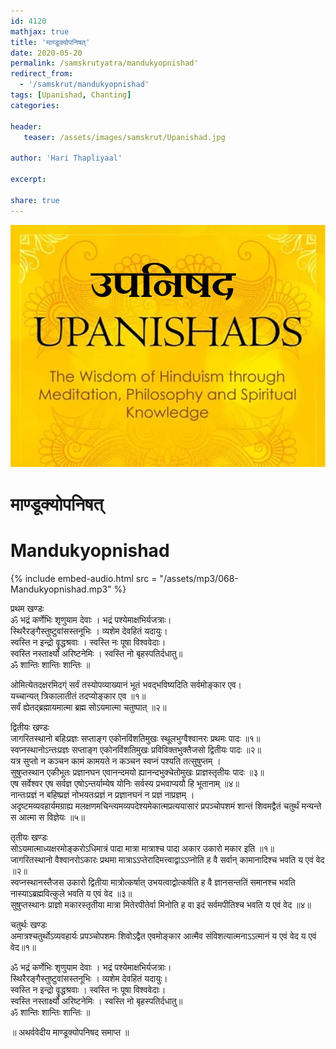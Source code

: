 ```yaml
---    
id: 4120    
mathjax: true    
title: 'माण्डूक्योपनिषत्'    
date: 2020-05-20    
permalink: /samskrutyatra/mandukyopnishad'
redirect_from: 
  - '/samskrut/mandukyopnishad'
tags: [Upanishad, Chanting]    
categories:    
    
header:    
   teaser: /assets/images/samskrut/Upanishad.jpg    
    
author: 'Hari Thapliyaal'    
    
excerpt:    
    
share: true    
---    
```

    
![](/assets/images/samskrut/Upanishad.jpg)    
    
# माण्डूक्योपनिषत्    
# Mandukyopnishad    
    
{% include embed-audio.html src = "/assets/mp3/068-Mandukyopnishad.mp3" %}     
    
    
    
प्रथम खण्डः    
ॐ भद्रं कर्णेभिः शृणुयाम देवाः । भद्रं पश्येमाक्षभिर्यजत्राः।    
स्थिरैरङ्गैस्तुष्टुवांसस्तनूभिः । व्यशेम देवहितं यदायुः।    
स्वस्ति न इन्द्रो वॄद्धश्रवाः । स्वस्ति नः पूषा विश्ववेदाः।    
स्वस्ति नस्तार्क्ष्यो अरिष्टनेमिः । स्वस्ति नो बृहस्पतिर्दधातु॥    
ॐ  शान्तिः शान्तिः शान्तिः ॥    
    
ओमित्येतदक्षरमिदग्ं सर्वं तस्योपव्याख्यानं भूतं भवद्भविष्यदिति सर्वमोङ्कार एव।    
यच्चान्यत् त्रिकालातीतं तदप्योङ्कार एव ॥१॥    
सर्वं ह्येतद्ब्रह्मायमात्मा ब्रह्म सोऽयमात्मा चतुष्पात् ॥२॥    
    
द्वितीयः खण्डः    
जागरितस्थानो बहिःप्रज्ञः सप्ताङ्ग एकोनविंशतिमुखः स्थूलभुग्वैश्वानरः प्रथमः पादः ॥१॥    
स्वप्नस्थानोऽन्तःप्रज्ञः सप्ताङ्ग एकोनविंशतिमुखः प्रविविक्तभुक्तैजसो द्वितीयः पादः ॥२॥    
यत्र सुप्तो न कञ्चन कामं कामयते न कञ्चन स्वप्नं पश्यति तत्सुषुप्तम् ।    
सुषुप्तस्थान एकीभूतः प्रज्ञानघन एवानन्दमयो ह्यानन्दभुक्चेतोमुखः प्राज्ञस्तृतीयः पादः ॥३॥    
एष सर्वेश्वर एष सर्वज्ञ एषोऽन्तर्याम्येष योनिः सर्वस्य प्रभवाप्ययौ हि भूतानाम् ॥४॥    
नान्तःप्रज्ञं न बहिष्प्रज्ञं नोभयतःप्रज्ञं न प्रज्ञानघनं न प्रज्ञं नाप्रज्ञम् ।    
अदृष्टमव्यवहार्यमग्राह्य मलक्षणमचिन्त्यमव्यपदेश्यमेकात्मप्रत्ययासारं प्रपञ्चोपशमं शान्तं शिवमद्वैतं चतुर्थं मन्यन्ते स आत्मा स विज्ञेयः ॥५॥    
    
तृतीयः खण्डः    
सोऽयमात्माध्यक्षरमोङ्करोऽधिमात्रं पादा मात्रा मात्राश्च पादा अकार उकारो मकार इति ॥१॥    
जागरितस्थानो वैश्वानरोऽकारः प्रथमा मात्राऽऽप्तेरादिमत्त्वाद्वाऽऽप्नोति ह वै सर्वान् कामानादिश्च भवति य एवं वेद ॥२॥    
स्वप्नस्थानस्तैजस उकारो द्वितीया मात्रोत्कर्षात् उभयत्वाद्वोत्कर्षति ह वै ज्ञानसन्ततिं समानश्च भवति नास्याऽब्रह्मवित्कुले भवति य एवं वेद ॥३॥    
सुषुप्तस्थानः प्राज्ञो मकारस्तृतीया मात्रा मितेरपीतेर्वा मिनोति ह वा इदं सर्वमपीतिश्च भवति य एवं वेद ॥४॥    
    
चतुर्थः खण्डः    
अमात्रश्चतुर्थोऽव्यवहार्यः प्रपञ्चोपशमः शिवोऽद्वैत एवमोङ्कार आत्मैव संविशत्यात्मनाऽऽत्मानं य एवं वेद य एवं वेद॥१॥    
    
ॐ भद्रं कर्णेभिः शृणुयाम देवाः । भद्रं पश्येमाक्षभिर्यजत्राः।    
स्थिरैरङ्गैस्तुष्टुवांसस्तनूभिः । व्यशेम देवहितं यदायुः।    
स्वस्ति न इन्द्रो वॄद्धश्रवाः । स्वस्ति नः पूषा विश्ववेदाः।    
स्वस्ति नस्तार्क्ष्यो अरिष्टनेमिः । स्वस्ति नो बृहस्पतिर्दधातु॥    
ॐ  शान्तिः शान्तिः शान्तिः ॥    
    
॥ अथर्ववेदीय माण्डूक्योपनिषद समाप्त ॥    
    
